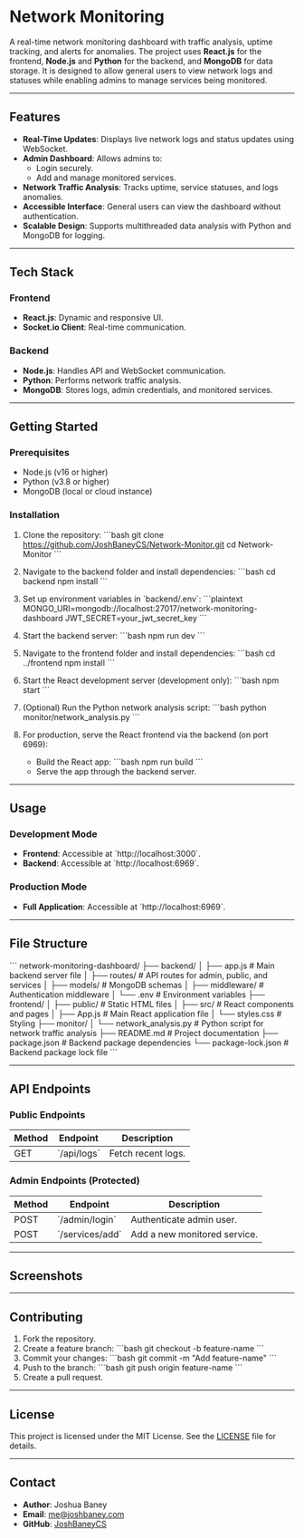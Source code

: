 
# **Network Monitoring**

A real-time network monitoring dashboard with traffic analysis, uptime tracking, and alerts for anomalies. The project uses **React.js** for the frontend, **Node.js** and **Python** for the backend, and **MongoDB** for data storage. It is designed to allow general users to view network logs and statuses while enabling admins to manage services being monitored.

---

## **Features**
- **Real-Time Updates**: Displays live network logs and status updates using WebSocket.
- **Admin Dashboard**: Allows admins to:
  - Login securely.
  - Add and manage monitored services.
- **Network Traffic Analysis**: Tracks uptime, service statuses, and logs anomalies.
- **Accessible Interface**: General users can view the dashboard without authentication.
- **Scalable Design**: Supports multithreaded data analysis with Python and MongoDB for logging.

---

## **Tech Stack**
### Frontend
- **React.js**: Dynamic and responsive UI.
- **Socket.io Client**: Real-time communication.

### Backend
- **Node.js**: Handles API and WebSocket communication.
- **Python**: Performs network traffic analysis.
- **MongoDB**: Stores logs, admin credentials, and monitored services.

---

## **Getting Started**
### Prerequisites
- Node.js (v16 or higher)
- Python (v3.8 or higher)
- MongoDB (local or cloud instance)

### Installation
1. Clone the repository:
   \`\`\`bash
   git clone https://github.com/JoshBaneyCS/Network-Monitor.git
   cd Network-Monitor
   \`\`\`

2. Navigate to the backend folder and install dependencies:
   \`\`\`bash
   cd backend
   npm install
   \`\`\`

3. Set up environment variables in \`backend/.env\`:
   \`\`\`plaintext
   MONGO_URI=mongodb://localhost:27017/network-monitoring-dashboard
   JWT_SECRET=your_jwt_secret_key
   \`\`\`

4. Start the backend server:
   \`\`\`bash
   npm run dev
   \`\`\`

5. Navigate to the frontend folder and install dependencies:
   \`\`\`bash
   cd ../frontend
   npm install
   \`\`\`

6. Start the React development server (development only):
   \`\`\`bash
   npm start
   \`\`\`

7. (Optional) Run the Python network analysis script:
   \`\`\`bash
   python monitor/network_analysis.py
   \`\`\`

8. For production, serve the React frontend via the backend (on port 6969):
   - Build the React app:
     \`\`\`bash
     npm run build
     \`\`\`
   - Serve the app through the backend server.

---

## **Usage**
### Development Mode
- **Frontend**: Accessible at \`http://localhost:3000\`.
- **Backend**: Accessible at \`http://localhost:6969\`.

### Production Mode
- **Full Application**: Accessible at \`http://localhost:6969\`.

---

## **File Structure**
\`\`\`
network-monitoring-dashboard/
├── backend/
│   ├── app.js             # Main backend server file
│   ├── routes/            # API routes for admin, public, and services
│   ├── models/            # MongoDB schemas
│   ├── middleware/        # Authentication middleware
│   └── .env               # Environment variables
├── frontend/
│   ├── public/            # Static HTML files
│   ├── src/               # React components and pages
│   ├── App.js             # Main React application file
│   └── styles.css         # Styling
├── monitor/
│   └── network_analysis.py # Python script for network traffic analysis
├── README.md              # Project documentation
├── package.json           # Backend package dependencies
└── package-lock.json      # Backend package lock file
\`\`\`

---

## **API Endpoints**
### Public Endpoints
| Method | Endpoint        | Description            |
|--------|-----------------|------------------------|
| GET    | \`/api/logs\`     | Fetch recent logs.    |

### Admin Endpoints (Protected)
| Method | Endpoint              | Description                    |
|--------|-----------------------|--------------------------------|
| POST   | \`/admin/login\`        | Authenticate admin user.       |
| POST   | \`/services/add\`       | Add a new monitored service.   |

---

## **Screenshots**

---

## **Contributing**
1. Fork the repository.
2. Create a feature branch:
   \`\`\`bash
   git checkout -b feature-name
   \`\`\`
3. Commit your changes:
   \`\`\`bash
   git commit -m "Add feature-name"
   \`\`\`
4. Push to the branch:
   \`\`\`bash
   git push origin feature-name
   \`\`\`
5. Create a pull request.

---

## **License**
This project is licensed under the MIT License. See the [LICENSE](LICENSE) file for details.

---

## **Contact**
- **Author**: Joshua Baney
- **Email**: me@joshbaney.com
- **GitHub**: [JoshBaneyCS](https://github.com/JoshBaneyCS)
